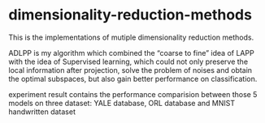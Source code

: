 # dimensionality-reduction-methods
This is the implementations of mutiple dimensionality reduction methods.

ADLPP is my algorithm which combined the “coarse to fine” idea of LAPP with the idea of Supervised learning, which could not only preserve the local information after projection, solve the problem of noises and obtain the optimal subspaces, but also gain better performance on classification.

experiment result contains the performance comparision between those 5 models on three dataset: YALE database, ORL database and MNIST handwritten dataset
